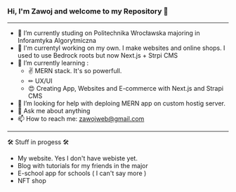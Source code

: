 ### Hi, I'm Zawoj and welcome to my Repository 👋
---
- 🔭 I’m currently studing on Politechnika Wrocławska majoring in Inforamtyka Algorytmiczna
- 💪 I'm currentyl working on my own. I make websites and online shops. I used to use Bedrock roots but now Next.js + Strpi CMS
- 🌱 I’m currently learning :
  - ✌ MERN stack. It's so powerfull.
  - ✏ UX/UI 
  - 😍 Creating App, Websites and E-commerce with Next.js and Strapi CMS
- 🤔 I’m looking for help with deploing MERN app on custom hostig server.
- 💬 Ask me about anything
- 📫 How to reach me: zawojweb@gmail.com

---

🛠 Stuff in progess 🛠
- My website. Yes I don't have webiste yet.
- Blog with tutorials for my friends in the major
- E-school app for schools ( I can't say more )
- NFT shop
